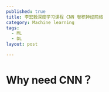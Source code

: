 ```yaml
---
published: true
title: 李宏毅深度学习课程 CNN 卷积神经网络
category: Machine learning
tags: 
  - ML
  - DL
layout: post

---
```


# Why need CNN？

